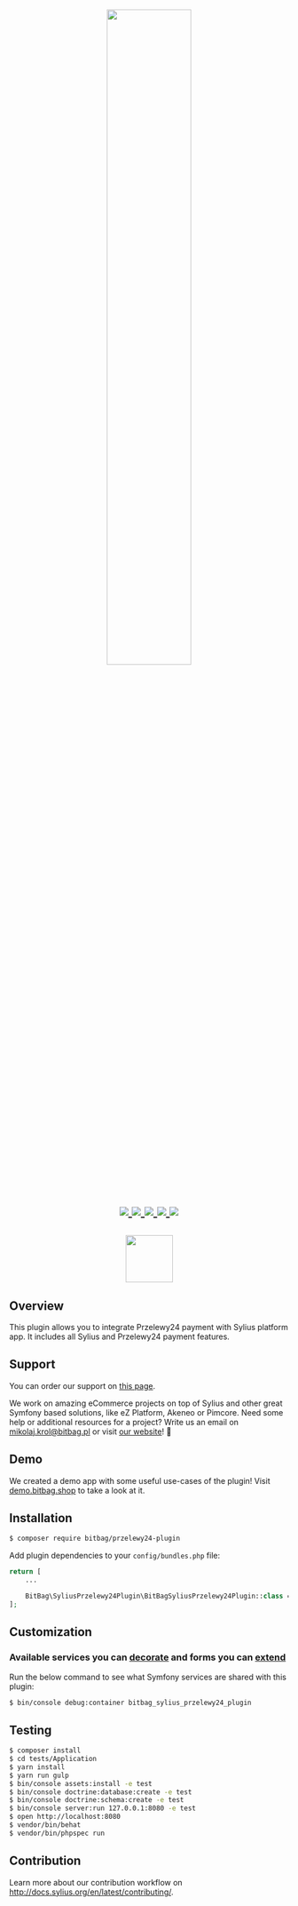 <h1 align="center">
    <a href="http://bitbag.shop" target="_blank">
        <img src="doc/logo.jpeg" width="55%" />
    </a>
    <br />
    <a href="https://packagist.org/packages/bitbag/przelewy24-plugin" title="License" target="_blank">
        <img src="https://img.shields.io/packagist/l/bitbag/przelewy24-plugin.svg" />
    </a>
    <a href="https://packagist.org/packages/bitbag/przelewy24-plugin" title="Version" target="_blank">
        <img src="https://img.shields.io/packagist/v/bitbag/przelewy24-plugin.svg" />
    </a>
    <a href="http://travis-ci.org/BitBagCommerce/SyliusPrzelewy24Plugin" title="Build status" target="_blank">
            <img src="https://img.shields.io/travis/BitBagCommerce/SyliusPrzelewy24Plugin/master.svg" />
        </a>
    <a href="https://scrutinizer-ci.com/g/BitBagCommerce/SyliusPrzelewy24Plugin/" title="Scrutinizer" target="_blank">
        <img src="https://img.shields.io/scrutinizer/g/BitBagCommerce/SyliusPrzelewy24Plugin.svg" />
    </a>
    <a href="https://packagist.org/packages/bitbag/przelewy24-plugin" title="Total Downloads" target="_blank">
        <img src="https://poser.pugx.org/bitbag/przelewy24-plugin/downloads" />
    </a>
    <p>
        <img src="https://sylius.com/assets/badge-approved-by-sylius.png" width="85">
    </p>
</h1>

## Overview

This plugin allows you to integrate Przelewy24 payment with Sylius platform app. It includes all Sylius and Przelewy24 payment features.

## Support

You can order our support on [this page](https://bitbag.shop/products/sylius-mailchimp).

We work on amazing eCommerce projects on top of Sylius and other great Symfony based solutions, like eZ Platform, Akeneo or Pimcore.
Need some help or additional resources for a project? Write us an email on mikolaj.krol@bitbag.pl or visit
[our website](https://bitbag.shop/)! :rocket:

## Demo

We created a demo app with some useful use-cases of the plugin! Visit [demo.bitbag.shop](https://demo.bitbag.shop) to take a look at it. 

## Installation

```bash
$ composer require bitbag/przelewy24-plugin
```

Add plugin dependencies to your `config/bundles.php` file:
```php
return [
    ...

    BitBag\SyliusPrzelewy24Plugin\BitBagSyliusPrzelewy24Plugin::class => ['all' => true],
];
```

## Customization

### Available services you can [decorate](https://symfony.com/doc/current/service_container/service_decoration.html) and forms you can [extend](http://symfony.com/doc/current/form/create_form_type_extension.html)

Run the below command to see what Symfony services are shared with this plugin:
```bash
$ bin/console debug:container bitbag_sylius_przelewy24_plugin
```

## Testing
```bash
$ composer install
$ cd tests/Application
$ yarn install
$ yarn run gulp
$ bin/console assets:install -e test
$ bin/console doctrine:database:create -e test
$ bin/console doctrine:schema:create -e test
$ bin/console server:run 127.0.0.1:8080 -e test
$ open http://localhost:8080
$ vendor/bin/behat
$ vendor/bin/phpspec run
```

## Contribution

Learn more about our contribution workflow on http://docs.sylius.org/en/latest/contributing/.
